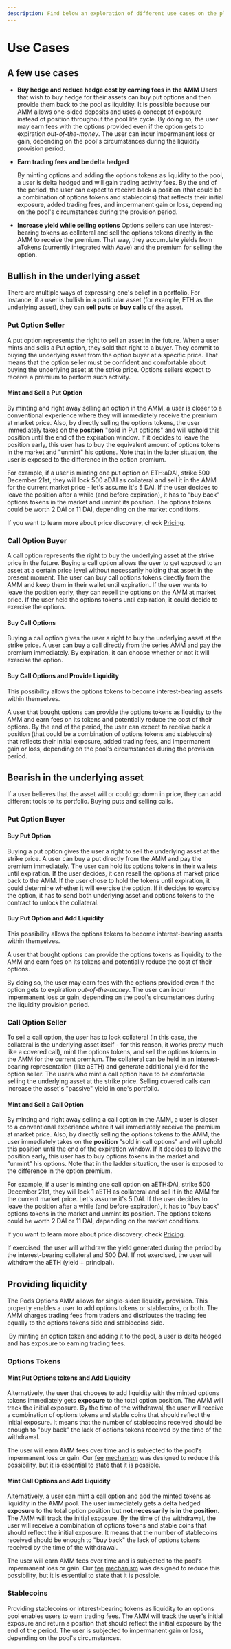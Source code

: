```yaml
---
description: Find below an exploration of different use cases on the platform.
---
```


# Use Cases

## **A few use cases**

* **Buy hedge and reduce hedge cost by earning fees in the AMM**  Users that wish to buy hedge for their assets can buy put options and then provide them back to the pool as liquidity. It is possible because our AMM allows one-sided deposits and uses a concept of exposure instead of position throughout the pool life cycle. By doing so, the user may earn fees with the options provided even if the option gets to expiration _out-of-the-money_. The user can incur impermanent loss or gain, depending on the pool's circumstances during the liquidity provision period. 
* **Earn trading fees and be delta hedged**

  By minting options and adding the options tokens as liquidity to the pool, a user is delta hedged and will gain trading activity fees. By the end of the period, the user can expect to receive back a position \(that could be a combination of options tokens and stablecoins\) that reflects their initial exposure, added trading fees, and impermanent gain or loss, depending on the pool's circumstances during the provision period.

* **Increase yield while selling options** Options sellers can use interest-bearing tokens as collateral and sell the options tokens directly in the AMM to receive the premium. That way, they accumulate yields from aTokens \(currently integrated with Aave\) and the premium for selling the option.

## **Bullish in the underlying asset**

There are multiple ways of expressing one's belief in a portfolio. For instance, if a user is bullish in a particular asset \(for example, ETH as the underlying asset\), they can **sell puts** or **buy calls** of the asset.

### **Put Option Seller**

A put option represents the right to sell an asset in the future. When a user mints and sells a Put option, they sold that right to a buyer. They commit to buying the underlying asset from the option buyer at a specific price. That means that the option seller must be confident and comfortable about buying the underlying asset at the strike price. Options sellers expect to receive a premium to perform such activity.

#### Mint and Sell a Put Option

By minting and right away selling an option in the AMM, a user is closer to a conventional experience where they will immediately receive the premium at market price. Also, by directly selling the options tokens, the user immediately takes on the **position** "sold in Put options" and will uphold this position until the end of the expiration window. If it decides to leave the position early, this user has to buy the equivalent amount of options tokens in the market and "unmint" his options. Note that in the latter situation, the user is exposed to the difference in the option premium.

For example, if a user is minting one put option on ETH:aDAI, strike 500 December 21st, they will lock 500 aDAI as collateral and sell it in the AMM for the current market price - let's assume it's 5 DAI. If the user decides to leave the position after a while \(and before expiration\), it has to "buy back" options tokens in the market and unmint its position. The options tokens could be worth 2 DAI or 11 DAI, depending on the market conditions.

If you want to learn more about price discovery, check [Pricing](https://app.gitbook.com/@pods-finance-1/s/teste/~/drafts/-MUJTd3NADF5p4jYrmxE/options-amm-overview/optionamm/pricing).

### Call Option Buyer

A call option represents the right to buy the underlying asset at the strike price in the future. Buying a call option allows the user to get exposed to an asset at a certain price level without necessarily holding that asset in the present moment. The user can buy call options tokens directly from the AMM and keep them in their wallet until expiration. If the user wants to leave the position early, they can resell the options on the AMM at market price. If the user held the options tokens until expiration, it could decide to exercise the options.

#### Buy Call Options

Buying a call option gives the user a right to buy the underlying asset at the strike price. A user can buy a call directly from the series AMM and pay the premium immediately. By expiration, it can choose whether or not it will exercise the option.

#### Buy Call Options and Provide Liquidity

This possibility allows the options tokens to become interest-bearing assets within themselves.

A user that bought options can provide the options tokens as liquidity to the AMM and earn fees on its tokens and potentially reduce the cost of their options. By the end of the period, the user can expect to receive back a position \(that could be a combination of options tokens and stablecoins\) that reflects their initial exposure, added trading fees, and impermanent gain or loss, depending on the pool's circumstances during the provision period.

## Bearish in the underlying asset

If a user believes that the asset will or could go down in price, they can add different tools to its portfolio. Buying puts and selling calls.

### Put Option Buyer

#### Buy Put Option

Buying a put option gives the user a right to sell the underlying asset at the strike price. A user can buy a put directly from the AMM and pay the premium immediately. The user can hold its options tokens in their wallets until expiration. If the user decides, it can resell the options at market price back to the AMM. If the user chose to hold the tokens until expiration, it could determine whether it will exercise the option. If it decides to exercise the option, it has to send both underlying asset and options tokens to the contract to unlock the collateral.

#### Buy Put Option and Add Liquidity

This possibility allows the options tokens to become interest-bearing assets within themselves.

A user that bought options can provide the options tokens as liquidity to the AMM and earn fees on its tokens and potentially reduce the cost of their options.

By doing so, the user may earn fees with the options provided even if the option gets to expiration _out-of-the-money_. The user can incur impermanent loss or gain, depending on the pool's circumstances during the liquidity provision period.

### Call Option Seller

To sell a call option, the user has to lock collateral \(in this case, the collateral is the underlying asset itself - for this reason, it works pretty much like a covered call\), mint the options tokens, and sell the options tokens in the AMM for the current premium. The collateral can be held in an interest-bearing representation \(like aETH\) and generate additional yield for the option seller. The users who mint a call option have to be comfortable selling the underlying asset at the strike price. Selling covered calls can increase the asset's "passive" yield in one's portfolio.

#### Mint and Sell a Call Option

By minting and right away selling a call option in the AMM, a user is closer to a conventional experience where it will immediately receive the premium at market price. Also, by directly selling the options tokens to the AMM, the user immediately takes on the **position** "sold in call options" and will uphold this position until the end of the expiration window. If it decides to leave the position early, this user has to buy options tokens in the market and "unmint" his options. Note that in the ladder situation, the user is exposed to the difference in the option premium.

For example, if a user is minting one call option on aETH:DAI, strike 500 December 21st, they will lock 1 aETH as collateral and sell it in the AMM for the current market price. Let's assume it's 5 DAI. If the user decides to leave the position after a while \(and before expiration\), it has to "buy back" options tokens in the market and unmint its position. The options tokens could be worth 2 DAI or 11 DAI, depending on the market conditions.

If you want to learn more about price discovery, check [Pricing](https://app.gitbook.com/@pods-finance-1/s/teste/~/drafts/-MNLP_fs0A9a_1BYkVE8/options-amm-overview/optionamm/pricing).

If exercised, the user will withdraw the yield generated during the period by the interest-bearing collateral and 500 DAI. If not exercised, the user will withdraw the aETH \(yield + principal\).

## Providing liquidity

The Pods Options AMM allows for single-sided liquidity provision. This property enables a user to add options tokens or stablecoins, or both. The AMM charges trading fees from traders and distributes the trading fee equally to the options tokens side and stablecoins side.

‌ By minting an option token and adding it to the pool, a user is delta hedged and has exposure to earning trading fees.

### Options Tokens

#### Mint Put Options tokens and Add Liquidity

Alternatively, the user that chooses to add liquidity with the minted options tokens immediately gets **exposure** to the total option position. The AMM will track the initial exposure. By the time of the withdrawal, the user will receive a combination of options tokens and stable coins that should reflect the initial exposure. It means that the number of stablecoins received should be enough to "buy back" the lack of options tokens received by the time of the withdrawal.

The user will earn AMM fees over time and is subjected to the pool's impermanent loss or gain. Our [fee](https://app.gitbook.com/@pods-finance-1/s/teste/~/drafts/-MNLP_fs0A9a_1BYkVE8/options-amm-overview/optionamm/fees) [mechanism](https://app.gitbook.com/@pods-finance-1/s/teste/~/drafts/-MUJTxilQ4CgSOs_VLiH/options-amm-overview/optionamm/fees) was designed to reduce this possibility, but it is essential to state that it is possible.

#### Mint Call Options and Add Liquidity

Alternatively, a user can mint a call option and add the minted tokens as liquidity in the AMM pool. The user immediately gets a delta hedged **exposure** to the total option position but **not necessarily is in the position.** The AMM will track the initial exposure. By the time of the withdrawal, the user will receive a combination of options tokens and stable coins that should reflect the initial exposure. It means that the number of stablecoins received should be enough to "buy back" the lack of options tokens received by the time of the withdrawal.

The user will earn AMM fees over time and is subjected to the pool's impermanent loss or gain. Our [fee](https://app.gitbook.com/@pods-finance-1/s/teste/~/drafts/-MNLP_fs0A9a_1BYkVE8/options-amm-overview/optionamm/fees) [mechanism](https://app.gitbook.com/@pods-finance-1/s/teste/~/drafts/-MUJTxilQ4CgSOs_VLiH/options-amm-overview/optionamm/fees) was designed to reduce this possibility, but it is essential to state that it is possible.

### Stablecoins

Providing stablecoins or interest-bearing tokens as liquidity to an options pool enables users to earn trading fees. The AMM will track the user's initial exposure and return a position that should reflect the initial exposure by the end of the period. The user is subjected to impermanent gain or loss, depending on the pool's circumstances.

